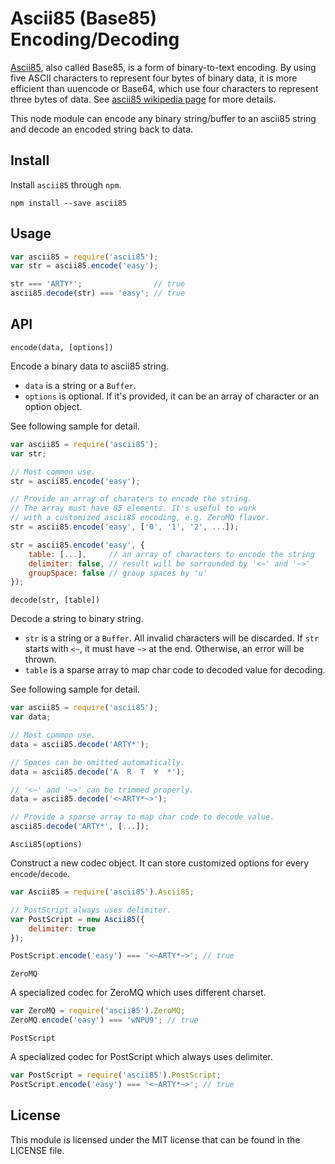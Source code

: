 # Ascii85 (Base85) Encoding/Decoding #

[Ascii85](http://en.wikipedia.org/wiki/Ascii85), also called Base85, is a form of binary-to-text encoding. By using five ASCII characters to represent four bytes of binary data, it is more efficient than uuencode or Base64, which use four characters to represent three bytes of data. See [ascii85 wikipedia page](http://en.wikipedia.org/wiki/Ascii85) for more details.

This node module can encode any binary string/buffer to an ascii85 string and decode an encoded string back to data.

## Install ##

Install `ascii85` through `npm`.

	npm install --save ascii85

## Usage ##

```javascript
var ascii85 = require('ascii85');
var str = ascii85.encode('easy');

str === 'ARTY*';                // true
ascii85.decode(str) === 'easy'; // true
```

## API ##

`encode(data, [options])`

Encode a binary data to ascii85 string.

* `data` is a string or a `Buffer`.
* `options` is optional. If it's provided, it can be an array of character or an option object.

See following sample for detail.

```javascript
var ascii85 = require('ascii85');
var str;

// Most common use.
str = ascii85.encode('easy');

// Provide an array of charaters to encode the string.
// The array must have 85 elements. It's useful to work
// with a customized ascii85 encoding, e.g. ZeroMQ flavor.
str = ascii85.encode('easy', ['0', '1', '2', ...]);

str = ascii85.encode('easy', {
	table: [...],     // an array of characters to encode the string
	delimiter: false, // result will be sorrounded by '<~' and '~>'
	groupSpace: false // group spaces by 'u'
});
```

`decode(str, [table])`

Decode a string to binary string.

* `str` is a string or a `Buffer`. All invalid characters will be discarded. If `str` starts with `<~`, it must have `~>` at the end. Otherwise, an error will be thrown.
* `table` is a sparse array to map char code to decoded value for decoding.

See following sample for detail.

```javascript
var ascii85 = require('ascii85');
var data;

// Most common use.
data = ascii85.decode('ARTY*');

// Spaces can be omitted automatically.
data = ascii85.decode('A  R  T  Y  *');

// '<~' and '~>' can be trimmed properly.
data = ascii85.decode('<~ARTY*~>');

// Provide a sparse array to map char code to decode value.
ascii85.decode('ARTY*', [...]);
```

`Ascii85(options)`

Construct a new codec object. It can store customized options for every `encode`/`decode`.

```javascript
var Ascii85 = require('ascii85').Ascii85;

// PostScript always uses delimiter.
var PostScript = new Ascii85({
	delimiter: true
});

PostScript.encode('easy') === '<~ARTY*~>'; // true
```

`ZeroMQ`

A specialized codec for ZeroMQ which uses different charset.

```javascript
var ZeroMQ = require('ascii85').ZeroMQ;
ZeroMQ.encode('easy') === 'wNPU9'; // true
```

`PostScript`

A specialized codec for PostScript which always uses delimiter.

```javascript
var PostScript = require('ascii85').PostScript;
PostScript.encode('easy') === '<~ARTY*~>'; // true
```

## License ##

This module is licensed under the MIT license that can be found in the LICENSE file.

